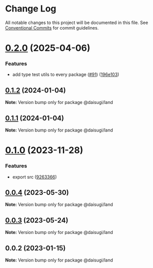 # Change Log

All notable changes to this project will be documented in this file.
See [Conventional Commits](https://conventionalcommits.org) for commit guidelines.

# [0.2.0](https://github.com/daisugiland/daisugi/compare/@daisugi/land@0.1.2...@daisugi/land@0.2.0) (2025-04-06)

### Features

* add type test utils to every package ([#91](https://github.com/daisugiland/daisugi/issues/91)) ([196e103](https://github.com/daisugiland/daisugi/commit/196e103a6a4a28f840bbaa487c9777a68c63196b))

## [0.1.2](https://github.com/daisugiland/daisugi/compare/@daisugi/land@0.1.0...@daisugi/land@0.1.2) (2024-01-04)

**Note:** Version bump only for package @daisugi/land

## [0.1.1](https://github.com/daisugiland/daisugi/compare/@daisugi/land@0.1.0...@daisugi/land@0.1.1) (2024-01-04)

**Note:** Version bump only for package @daisugi/land

# [0.1.0](https://github.com/daisugiland/daisugi/compare/@daisugi/land@0.0.4...@daisugi/land@0.1.0) (2023-11-28)

### Features

* export src ([9263366](https://github.com/daisugiland/daisugi/commit/9263366f21e753c3edf34234f5833aff611538f5))

## [0.0.4](https://github.com/daisugiland/daisugi/compare/@daisugi/land@0.0.3...@daisugi/land@0.0.4) (2023-05-30)

**Note:** Version bump only for package @daisugi/land

## [0.0.3](https://github.com/daisugiland/daisugi/compare/@daisugi/land@0.0.2...@daisugi/land@0.0.3) (2023-05-24)

**Note:** Version bump only for package @daisugi/land

## 0.0.2 (2023-01-15)

**Note:** Version bump only for package @daisugi/land
